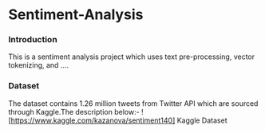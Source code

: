 # Sentiment-Analysis

### Introduction
This is a sentiment analysis project which uses text pre-processing, vector tokenizing, and ....

### Dataset
The dataset contains 1.26 million tweets from Twitter API which are sourced through Kaggle.The description below:-
  ![https://www.kaggle.com/kazanova/sentiment140] Kaggle Dataset


